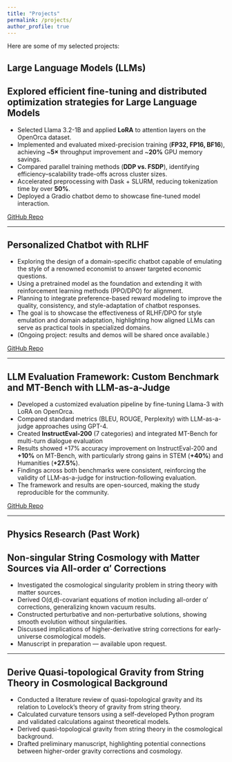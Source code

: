 ```yaml
---
title: "Projects"
permalink: /projects/
author_profile: true 
---
```


Here are some of my selected projects:

## Large Language Models (LLMs)

## Explored efficient fine-tuning and distributed optimization strategies for Large Language Models    
- Selected Llama 3.2-1B and applied **LoRA** to attention layers on the OpenOrca dataset. 
- Implemented and evaluated mixed-precision training (**FP32, FP16, BF16**), achieving ~**5×** throughput improvement and ~**20%** GPU memory savings.
- Compared parallel training methods (**DDP vs. FSDP**), identifying efficiency–scalability trade-offs across cluster sizes.
- Accelerated preprocessing with Dask + SLURM, reducing tokenization time by over **50%**.
- Deployed a Gradio chatbot demo to showcase fine-tuned model interaction.

[GitHub Repo](https://github.com/YangQ411/Hybrid-Fine-Tuning-and-Parallelism-Training-for-Llama3-)

---

## Personalized Chatbot with RLHF
- Exploring the design of a domain-specific chatbot capable of emulating the style of a renowned economist to answer targeted economic questions.  
- Using a pretrained model as the foundation and extending it with reinforcement learning methods (PPO/DPO) for alignment. 
- Planning to integrate preference-based reward modeling to improve the quality, consistency, and style-adaptation of chatbot responses.  
- The goal is to showcase the effectiveness of RLHF/DPO for style emulation and domain adaptation, highlighting how aligned LLMs can serve as practical tools in specialized domains.
- (Ongoing project: results and demos will be shared once available.)

[GitHub Repo](https://github.com/YangQ411/llama-lora-study)

---

## LLM Evaluation Framework: Custom Benchmark and MT-Bench with LLM-as-a-Judge
- Developed a customized evaluation pipeline by fine-tuning Llama-3 with LoRA on OpenOrca.  
- Compared standard metrics (BLEU, ROUGE, Perplexity) with LLM-as-a-judge approaches using GPT-4. 
- Created **InstructEval-200** (7 categories) and integrated MT-Bench for multi-turn dialogue evaluation  
- Results showed +17% accuracy improvement on InstructEval-200 and **+10%** on MT-Bench, with particularly strong gains in STEM (**+40%**) and Humanities (**+27.5%**).
- Findings across both benchmarks were consistent, reinforcing the validity of LLM-as-a-judge for instruction-following evaluation.
- The framework and results are open-sourced, making the study reproducible for the community.

[GitHub Repo](https://github.com/YangQ411/LLM-Eval-Pipeline)

---

## Physics Research (Past Work)

## Non-singular String Cosmology with Matter Sources via All-order α′ Corrections
- Investigated the cosmological singularity problem in string theory with matter sources. 
- Derived O(d,d)-covariant equations of motion including all-order α′ corrections, generalizing known vacuum results. 
- Constructed perturbative and non-perturbative solutions, showing smooth evolution without singularities. 
- Discussed implications of higher-derivative string corrections for early-universe cosmological models.
- Manuscript in preparation — available upon request.

---

## Derive Quasi-topological Gravity from String Theory in Cosmological Background
- Conducted a literature review of quasi-topological gravity and its relation to Lovelock’s theory of gravity from string theory.  
- Calculated curvature tensors using a self-developed Python program and validated calculations against theoretical models. 
- Derived quasi-topological gravity from string theory in the cosmological background.
- Drafted preliminary manuscript, highlighting potential connections between higher-order gravity corrections and cosmology.  
